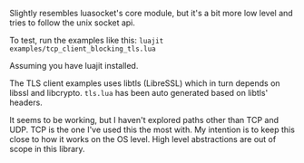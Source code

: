 Slightly resembles luasocket's core module, but it's a bit more low level and tries to follow the unix socket api.

To test, run the examples like this: 
`luajit examples/tcp_client_blocking_tls.lua`

Assuming you have luajit installed.

The TLS client examples uses libtls (LibreSSL) which in turn depends on libssl and libcrypto. `tls.lua` has been auto generated based on libtls' headers.

It seems to be working, but I haven't explored paths other than TCP and UDP. TCP is the one I've used this the most with. My intention is to keep this close to how it works on the OS level. High level abstractions are out of scope in this library.
